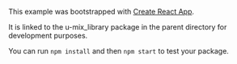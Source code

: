 This example was bootstrapped with [Create React App](https://github.com/facebook/create-react-app).

It is linked to the u-mix_library package in the parent directory for development purposes.

You can run `npm install` and then `npm start` to test your package.
